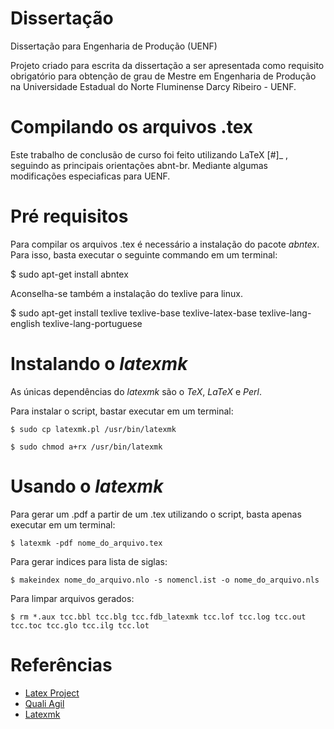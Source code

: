 # Dissertação
Dissertação para Engenharia de Produção (UENF)


Projeto criado para escrita da dissertação a ser apresentada como requisito obrigatório para obtenção de grau de Mestre em Engenharia de Produção na Universidade Estadual do Norte Fluminense Darcy Ribeiro - UENF.


# Compilando os arquivos .tex

Este trabalho de conclusão de curso foi feito utilizando LaTeX [#]_ , seguindo as principais orientações abnt-br. Mediante algumas modificações especiaficas para UENF.

# Pré requisitos

Para compilar os arquivos .tex é necessário a instalação do pacote *abntex*. Para isso, basta executar o seguinte commando em um terminal:

  $ sudo apt-get install abntex

Aconselha-se também a instalação do texlive para linux.

  $ sudo apt-get install texlive texlive-base texlive-latex-base texlive-lang-english texlive-lang-portuguese

# Instalando o *latexmk*

As únicas dependências do *latexmk* são o *TeX*, *LaTeX* e *Perl*.

Para instalar o script, bastar executar em um terminal:

    $ sudo cp latexmk.pl /usr/bin/latexmk

    $ sudo chmod a+rx /usr/bin/latexmk

Usando o *latexmk*
==================

Para gerar um .pdf a partir de um .tex utilizando o script, basta apenas executar em um terminal:

    $ latexmk -pdf nome_do_arquivo.tex

Para gerar indices para lista de siglas:

    $ makeindex nome_do_arquivo.nlo -s nomencl.ist -o nome_do_arquivo.nls

Para limpar arquivos gerados:

    $ rm *.aux tcc.bbl tcc.blg tcc.fdb_latexmk tcc.lof tcc.log tcc.out tcc.toc tcc.glo tcc.ilg tcc.lot


# Referências

* [Latex Project](http://www.latex-project.org/)
* [Quali Agil](http://github.com/qualiagil)
* [Latexmk](http://www.phys.psu.edu/~collins/software/latexmk-jcc/)
